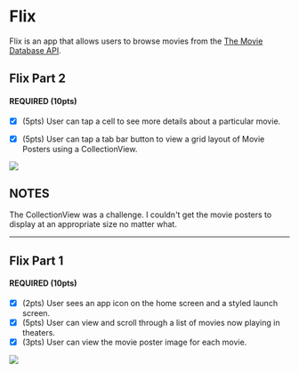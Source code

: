 # Flix

Flix is an app that allows users to browse movies from the [The Movie Database API](http://docs.themoviedb.apiary.io/#).
## Flix Part 2

#### REQUIRED (10pts)
- [x] (5pts) User can tap a cell to see more details about a particular movie.
- [x] (5pts) User can tap a tab bar button to view a grid layout of Movie Posters using a CollectionView.


![](https://imgur.com/a/Ks03976.gif)

## NOTES
The CollectionView was a challenge. I couldn't get the movie posters to display at an appropriate size no matter what.

---

## Flix Part 1

#### REQUIRED (10pts)
- [x] (2pts) User sees an app icon on the home screen and a styled launch screen.
- [x] (5pts) User can view and scroll through a list of movies now playing in theaters.
- [x] (3pts) User can view the movie poster image for each movie.

![](https://imgur.com/a/7ZYD0eY.gif)
